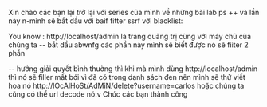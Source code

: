 Xin chào các bạn lại trở lại với series của mình về những bài lab ps
++ và lần này n-mình sẽ bắt dầu với baif fitter ssrf với blacklist:


You know : 
http://localhost/admin là trang quảng trị cùng với máy chủ của chúng ta
-- bắt dầu abwnfg các phần này mình sẽ biết được nó sẽ fiiter 2 phần

-- hướng giải quyết bình thường thì khi mà mình dùng http://localhost/admin thì nó sẽ filler mất bới vì đã có trong danh sách đen nên mình sẽ thử viết hoa nó http://lOcAlHoSt/AdMiN/delete?username=carlos hoặc chúng ta cũng có thể url decode nó:v
Chúc các bạn thành công
